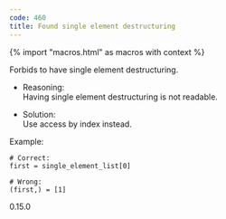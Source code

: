 ```yaml
---
code: 460
title: Found single element destructuring
---
```


{% import "macros.html" as macros with context %}

Forbids to have single element destructuring.

  - Reasoning:  
    Having single element destructuring is not readable.

  - Solution:  
    Use access by index instead.

Example:

    # Correct:
    first = single_element_list[0]
    
    # Wrong:
    (first,) = [1]

<div class="versionadded">

0.15.0

</div>
